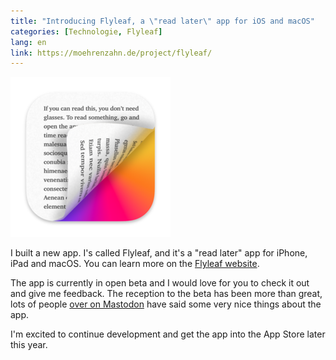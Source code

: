 ```yaml
---
title: "Introducing Flyleaf, a \"read later\" app for iOS and macOS"
categories: [Technologie, Flyleaf]
lang: en
link: https://moehrenzahn.de/project/flyleaf/
---
```


<a href="https://moehrenzahn.de/project/flyleaf/"><img alt="Flyleaf macOS icon" src="/images/projects/flyleaf-mac-icon-small.png"></a>

I built a new app. I's called Flyleaf, and it's a "read later" app for iPhone, iPad and macOS. You can learn more on the [Flyleaf website](moehrenzahn.de/project/flyleaf).

The app is currently in open beta and I would love for you to check it out and give me feedback. The reception to the beta has been more than great, lots of people [over on Mastodon](https://mastodon.social/@maxmelzer/111693068487751097) have said some very nice things about the app.

I'm excited to continue development and get the app into the App Store later this year.